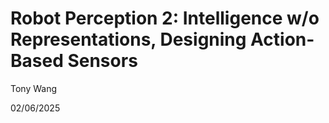 # Robot Perception 2: **Intelligence w/o Representations, Designing Action-Based Sensors**

Tony Wang

02/06/2025 